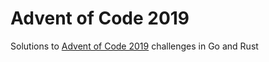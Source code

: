 # Advent of Code 2019
Solutions to [Advent of Code 2019](https://adventofcode.com/2019) challenges in Go and Rust
